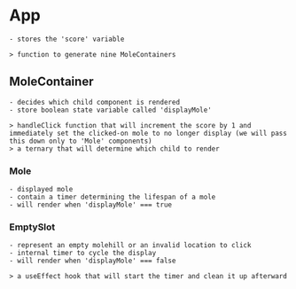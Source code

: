 # App
    - stores the 'score' variable

    > function to generate nine MoleContainers

## MoleContainer
    - decides which child component is rendered
    - store boolean state variable called 'displayMole'

    > handleClick function that will increment the score by 1 and immediately set the clicked-on mole to no longer display (we will pass this down only to 'Mole' components)
    > a ternary that will determine which child to render

### Mole
    - displayed mole
    - contain a timer determining the lifespan of a mole
    - will render when 'displayMole' === true

### EmptySlot
    - represent an empty molehill or an invalid location to click
    - internal timer to cycle the display
    - will render when 'displayMole' === false

    > a useEffect hook that will start the timer and clean it up afterward